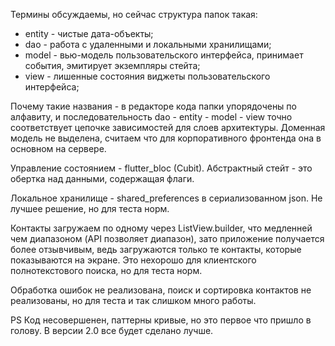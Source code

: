 Термины обсуждаемы, но сейчас структура папок такая:

- entity - чистые дата-объекты;
- dao - работа с удаленными и локальными хранилищами;
- model - вью-модель пользовательского интерфейса, принимает события, эмитирует экземпляры стейта;
- view - лишенные состояния виджеты пользовательского интерфейса;

Почему такие названия - в редакторе кода папки упорядочены по алфавиту, и последовательность dao - entity - model - view точно соответствует цепочке зависимостей для слоев архитектуры. Доменная модель не выделена, считаем что для корпоративного фронтенда она в основном на сервере.

Управление состоянием - flutter_bloc (Cubit). Абстрактный стейт - это обертка над данными, содержащая флаги.

Локальное хранилище - shared_preferences в сериализованном json. Не лучшее решение, но для теста норм.

Контакты загружаем по одному через ListView.builder, что медленней чем диапазоном (API позволяет диапазон), зато приложение получается более отзывчивым, ведь загружаются только те контакты, которые показываются на экране. Это нехорошо для клиентского полнотекстового поиска, но для теста норм.

Обработка ошибок не реализована, поиск и сортировка контактов не реализованы, но для теста и так слишком много работы.

PS
Код несовершенен, паттерны кривые, но это первое что пришло в голову. В версии 2.0 все будет сделано лучше.
